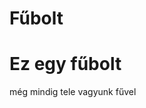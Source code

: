 # Fűbolt<!DOCTYPE html>
<html>
<head>
<title>Tigyi András </title>
</head>
<body>
 
<h1> Ez egy fűbolt </h1>
<p>még mindig tele vagyunk fűvel </p>

</body>
</html>
